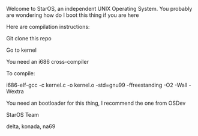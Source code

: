 Welcome to StarOS, an independent UNIX Operating System.
You probably are wondering how do I boot this thing if you are here

Here are compilation instructions:

Git clone this repo

Go to kernel

You need an i686 cross-compiler

To compile:

i686-elf-gcc -c kernel.c -o kernel.o -std=gnu99 -ffreestanding -O2 -Wall -Wextra

You need an bootloader for this thing, I recommend the one from OSDev


StarOS Team

delta, konada, na69
